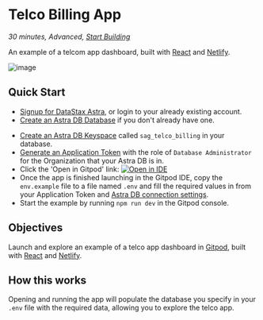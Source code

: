 <!--- STARTEXCLUDE --->
# Telco Billing App
*30 minutes, Advanced, [Start Building](https://github.com/DataStax-Examples/telco-billing-app/blob/master/README.md#quick-start)*

An example of a telcom app dashboard, built with [React](https://reactjs.org/) and [Netlify](https://www.netlify.com).
<!--- ENDEXCLUDE --->

![image](https://raw.githubusercontent.com/DataStax-Examples/telco-billing-app/master/hero.png)

## Quick Start
<!--- STARTEXCLUDE --->
* [Signup for DataStax Astra](https://dtsx.io/2YNyxJT), or login to your already existing account. 
* [Create an Astra DB Database](https://github.com/DataStax-Examples/sample-app-template/blob/master/GETTING_STARTED.md#create-an-astra-db) if you don't already have one.
<!--- ENDEXCLUDE --->
* [Create an Astra DB Keyspace](https://github.com/DataStax-Examples/sample-app-template/blob/master/GETTING_STARTED.md#create-an-astra-db-keyspace) called `sag_telco_billing` in your database.
* [Generate an Application Token](https://github.com/DataStax-Examples/sample-app-template/blob/master/GETTING_STARTED.md#create-an-application-token) with the role of `Database Administrator` for the Organization that your Astra DB is in.
* Click the 'Open in Gitpod' link: [![Open in IDE](https://gitpod.io/button/open-in-gitpod.svg)](https://gitpod.io/#https://github.com/DataStax-Examples/telco-billing-app)
* Once the app is finished launching in the Gitpod IDE, copy the `env.example` file to a file named `.env` and fill the required values in from your Application Token and [Astra DB connection settings](https://github.com/DataStax-Examples/sample-app-template/blob/master/GETTING_STARTED.md#get-your-astra-db-connection-settings).
* Start the example by running `npm run dev` in the Gitpod console.

## Objectives
Launch and explore an example of a telco app dashboard in [Gitpod](https://www.gitpod.io/), built with [React](https://reactjs.org/) and [Netlify](https://www.netlify.com).
  
## How this works
Opening and running the app will populate the database you specify in your `.env` file with the required data, allowing you to explore the telco app.